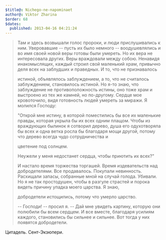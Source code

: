 ```yaml
---
$title@: Nichego-ne-napominaet
author@: Viktor Zharina
$order: 68
$dates:
  published: 2013-04-16 04:21:24
---
```

<blockquote>Там  и  здесь  возвышали  голос пророки, и люди прислушивались  к  ним. Уверовавшие -- пусть их было немного  -- воодушевлялись и во имя своей новой веры готовы были умереть. Но их вера не интересовала других. Веры враждовали между собою.  Ненавидя  инакомыслящих, каждый строил  свой  маленький  храм, привычно деля  всех на заблудших  и  праведных.  И то,  что не  признавалось

истиной,  объявлялось  заблуждением, а  то,  что  не считалось заблуждением, становилось  истиной.  Но  я-то знаю,  что заблуждение не  противоположность истины, оно тоже храм и выстроено из тех же  камней, но  по-другому.  Сердце мое кровоточило, видя готовность людей умереть за миражи. Я молился Господу:

"Открой мне истину, в которой поместились бы все  их маленькие  правды, которая  укрыла бы  их  всех  одним плащом.  Чтобы из враждующих  былинок  я сотворил  дерево, душа  его  одухотворяла бы  всех  и  одна ветка  росла  бы благодаря  мощи  другой,  потому  что дерево  всегда  чудо  сотрудничества и

цветение под солнцем.

Неужели у меня недостанет сердца, чтобы приютить их всех?"

И  настало   время   торжества  торгашей.   Время   издевательств   над добродетелями.  Все продавалось.  Покупали  невинность.  Расхищали  запасы, собранные мной на случай  голода. Убивали. Но я не так  простодушен, чтобы в разгуле  страстей  и порока видеть причину  упадка  моего  царства. Я  знаю,

добродетели истощились, потому что умерло царство.

-- Господи!  --  просил  я.  -- Дай  мне увидеть картину,  которую они полюбили  бы   всем  сердцем.  И  все  вместе,  благодаря  усилиям  каждого, становились бы сильнее и сильнее. Вот тогда у них появятся добродетели. 

</blockquote>

Цитадель. Сент-Экзюпери.